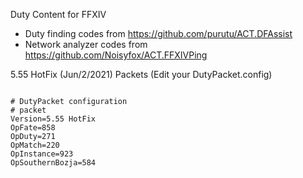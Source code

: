 Duty Content for FFXIV

* Duty finding codes from https://github.com/purutu/ACT.DFAssist
* Network analyzer codes from https://github.com/Noisyfox/ACT.FFXIVPing


5.55 HotFix (Jun/2/2021) Packets (Edit your DutyPacket.config)
<pre><code>
# DutyPacket configuration
# packet
Version=5.55 HotFix
OpFate=858
OpDuty=271
OpMatch=220
OpInstance=923
OpSouthernBozja=584
</code></pre>
